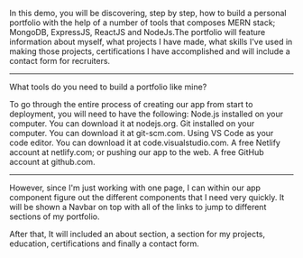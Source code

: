 In this demo, you will be discovering, step by step, how to build a personal portfolio with the help of a number of tools that composes MERN stack; MongoDB, ExpressJS, ReactJS and NodeJs.The portfolio will feature information about myself, what projects I have made, what skills I've used in making those projects, certifications I have accomplished and will include a contact form for recruiters. 

--------------------------------------------------------------------

What tools do you need to build a portfolio like mine?

To go through the entire process of creating our app from start to deployment, you will need to have the following:
Node.js installed on your computer. You can download it at nodejs.org.
Git installed on your computer. You can download it at git-scm.com.
Using VS Code as your code editor. You can download it at code.visualstudio.com.
A free Netlify account at netlify.com; or pushing our app to the web.
A free GitHub account at github.com.

---------------------------------------------------------------------

However, since I'm just working with one page, I can within our app component figure out the different components that I need very quickly. It will be shown a Navbar on top with all of the links to jump to different sections of my portfolio.

After that, It will included an about section, a section for my projects, education, certifications and finally a contact form.


